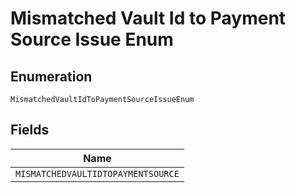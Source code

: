 
# Mismatched Vault Id to Payment Source Issue Enum

## Enumeration

`MismatchedVaultIdToPaymentSourceIssueEnum`

## Fields

| Name |
|  --- |
| `MISMATCHEDVAULTIDTOPAYMENTSOURCE` |


